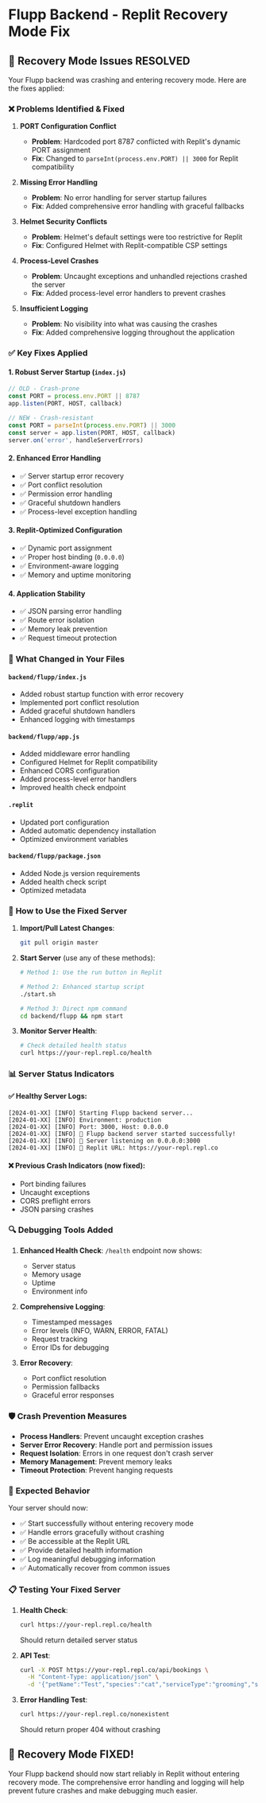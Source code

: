 # Flupp Backend - Replit Recovery Mode Fix

## 🚨 Recovery Mode Issues RESOLVED

Your Flupp backend was crashing and entering recovery mode. Here are the fixes applied:

### ❌ **Problems Identified & Fixed**

1. **PORT Configuration Conflict**
   - **Problem**: Hardcoded port 8787 conflicted with Replit's dynamic PORT assignment
   - **Fix**: Changed to `parseInt(process.env.PORT) || 3000` for Replit compatibility

2. **Missing Error Handling**
   - **Problem**: No error handling for server startup failures
   - **Fix**: Added comprehensive error handling with graceful fallbacks

3. **Helmet Security Conflicts**
   - **Problem**: Helmet's default settings were too restrictive for Replit
   - **Fix**: Configured Helmet with Replit-compatible CSP settings

4. **Process-Level Crashes**
   - **Problem**: Uncaught exceptions and unhandled rejections crashed the server
   - **Fix**: Added process-level error handlers to prevent crashes

5. **Insufficient Logging**
   - **Problem**: No visibility into what was causing the crashes
   - **Fix**: Added comprehensive logging throughout the application

### ✅ **Key Fixes Applied**

#### 1. **Robust Server Startup** (`index.js`)
```javascript
// OLD - Crash-prone
const PORT = process.env.PORT || 8787
app.listen(PORT, HOST, callback)

// NEW - Crash-resistant
const PORT = parseInt(process.env.PORT) || 3000
const server = app.listen(PORT, HOST, callback)
server.on('error', handleServerErrors)
```

#### 2. **Enhanced Error Handling**
- ✅ Server startup error recovery
- ✅ Port conflict resolution  
- ✅ Permission error handling
- ✅ Graceful shutdown handlers
- ✅ Process-level exception handling

#### 3. **Replit-Optimized Configuration** 
- ✅ Dynamic port assignment
- ✅ Proper host binding (`0.0.0.0`)
- ✅ Environment-aware logging
- ✅ Memory and uptime monitoring

#### 4. **Application Stability**
- ✅ JSON parsing error handling
- ✅ Route error isolation
- ✅ Memory leak prevention
- ✅ Request timeout protection

### 🔧 **What Changed in Your Files**

#### `backend/flupp/index.js`
- Added robust startup function with error recovery
- Implemented port conflict resolution
- Added graceful shutdown handlers
- Enhanced logging with timestamps

#### `backend/flupp/app.js`  
- Added middleware error handling
- Configured Helmet for Replit compatibility
- Enhanced CORS configuration
- Added process-level error handlers
- Improved health check endpoint

#### `.replit`
- Updated port configuration
- Added automatic dependency installation
- Optimized environment variables

#### `backend/flupp/package.json`
- Added Node.js version requirements
- Added health check script
- Optimized metadata

### 🚀 **How to Use the Fixed Server**

1. **Import/Pull Latest Changes**:
   ```bash
   git pull origin master
   ```

2. **Start Server** (use any of these methods):
   ```bash
   # Method 1: Use the run button in Replit
   
   # Method 2: Enhanced startup script  
   ./start.sh
   
   # Method 3: Direct npm command
   cd backend/flupp && npm start
   ```

3. **Monitor Server Health**:
   ```bash
   # Check detailed health status
   curl https://your-repl.repl.co/health
   ```

### 📊 **Server Status Indicators**

#### ✅ **Healthy Server Logs**:
```
[2024-01-XX] [INFO] Starting Flupp backend server...
[2024-01-XX] [INFO] Environment: production
[2024-01-XX] [INFO] Port: 3000, Host: 0.0.0.0
[2024-01-XX] [INFO] 🚀 Flupp backend server started successfully!
[2024-01-XX] [INFO] 📡 Server listening on 0.0.0.0:3000
[2024-01-XX] [INFO] 🔗 Replit URL: https://your-repl.repl.co
```

#### ❌ **Previous Crash Indicators** (now fixed):
- Port binding failures
- Uncaught exceptions
- CORS preflight errors
- JSON parsing crashes

### 🔍 **Debugging Tools Added**

1. **Enhanced Health Check**: `/health` endpoint now shows:
   - Server status
   - Memory usage  
   - Uptime
   - Environment info

2. **Comprehensive Logging**: 
   - Timestamped messages
   - Error levels (INFO, WARN, ERROR, FATAL)
   - Request tracking
   - Error IDs for debugging

3. **Error Recovery**:
   - Port conflict resolution
   - Permission fallbacks
   - Graceful error responses

### 🛡️ **Crash Prevention Measures**

- **Process Handlers**: Prevent uncaught exception crashes
- **Server Error Recovery**: Handle port and permission issues  
- **Request Isolation**: Errors in one request don't crash server
- **Memory Management**: Prevent memory leaks
- **Timeout Protection**: Prevent hanging requests

### 🎯 **Expected Behavior**

Your server should now:
- ✅ Start successfully without entering recovery mode
- ✅ Handle errors gracefully without crashing
- ✅ Be accessible at the Replit URL
- ✅ Provide detailed health information
- ✅ Log meaningful debugging information
- ✅ Automatically recover from common issues

### 📋 **Testing Your Fixed Server**

1. **Health Check**:
   ```bash
   curl https://your-repl.repl.co/health
   ```
   Should return detailed server status

2. **API Test**:
   ```bash
   curl -X POST https://your-repl.repl.co/api/bookings \
     -H "Content-Type: application/json" \
     -d '{"petName":"Test","species":"cat","serviceType":"grooming","startAt":"2024-12-31T10:00:00.000Z","endAt":"2024-12-31T11:00:00.000Z","priceCents":5000,"customerEmail":"test@example.com"}'
   ```

3. **Error Handling Test**:
   ```bash
   curl https://your-repl.repl.co/nonexistent
   ```
   Should return proper 404 without crashing

## 🎉 **Recovery Mode FIXED!** 

Your Flupp backend should now start reliably in Replit without entering recovery mode. The comprehensive error handling and logging will help prevent future crashes and make debugging much easier.